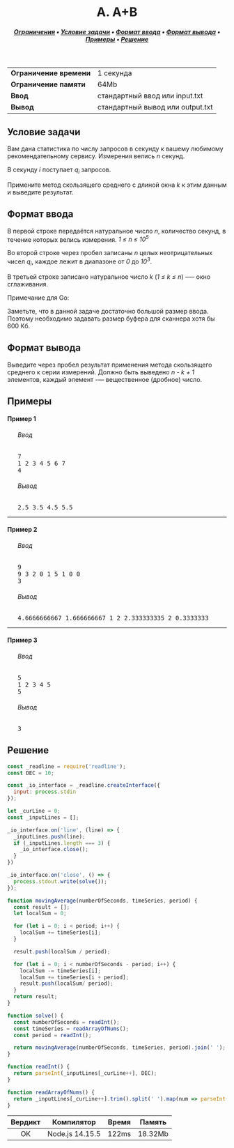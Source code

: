 <h1 align="center">A. A+B</h1>

<h5 align="center">
<a href="#limits">Ограничения</a>
•
<a href="#task">Условие задачи</a>
•
<a href="#input">Формат ввода</a>
•
<a href="#output">Формат вывода</a>
•
<a href="#examples">Примеры</a>
•
<a href="#solution">Решение</a>
</h5>

<br>

<table id="limits">
<tbody>
<tr>
<td>
<b>Ограничение времени</b>
</td>
<td>
1 секунда
</td>
</tr>
<tr>
<td>
<b>Ограничение памяти</b>
</td>
<td>
64Mb
</td>
</tr>
<tr>
<td>
<b>Ввод</b>
</td>
<td>
стандартный ввод или input.txt
</td>
</tr>
<tr>
<td>
<b>Вывод</b>
</td>
<td>
стандартный вывод или output.txt
</td>
</tr>
</tbody>
</table>

<h2 id="task">Условие задачи</h2>

Вам дана статистика по числу запросов в секунду к вашему любимому рекомендательному сервису.
Измерения велись <i>n</i> секунд.

В секунду <i>i</i> поступает <i>q<sub>i</sub></i> запросов.

Примените метод скользящего среднего с длиной окна <i>k</i> к этим данным и выведите результат.

<h2 id="input">Формат ввода</h2>

В первой строке передаётся натуральное число <i>n</i>, количество секунд, в течение которых велись измерения. <i>1 ≤ n ≤ 10<sup>5</sup></i>

Во второй строке через пробел записаны <i>n</i> целых неотрицательных чисел <i>q<sub>i</sub></i>, каждое лежит в диапазоне от <i>0</i> до <i>10<sup>3</sup></i>.

В третьей строке записано натуральное число <i>k</i> (<i>1 ≤ k ≤ n</i>) —– окно сглаживания.

Примечание для Go:

Заметьте, что в данной задаче достаточно большой размер ввода. Поэтому необходимо задавать размер буфера для сканнера хотя бы 600 Кб.

<h2 id="output">Формат вывода</h2>
Выведите через пробел результат применения метода скользящего среднего к серии измерений. Должно быть выведено <i>n - k + 1</i> элементов, каждый элемент -— вещественное (дробное) число.

<h2 id="examples">Примеры</h2>

<h4>Пример 1</h4>
<ul>
<h6>Ввод</h6>
<pre>
7
1 2 3 4 5 6 7
4
</pre>

<h6>Вывод</h6>
<pre>
2.5 3.5 4.5 5.5
</pre>
</ul>

<hr>

<h4>Пример 2</h4>
<ul>
<h6>Ввод</h6>
<pre>
9
9 3 2 0 1 5 1 0 0
3
</pre>

<h6>Вывод</h6>
<pre>
4.6666666667 1.666666667 1 2 2.333333335 2 0.3333333
</pre>
</ul>

<hr>

<h4>Пример 3</h4>
<ul>
<h6>Ввод</h6>
<pre>
5
1 2 3 4 5
5
</pre>

<h6>Вывод</h6>
<pre>
3
</pre>
</ul>

<h2 id="solution">Решение</h2>

```javascript
const _readline = require('readline');
const DEC = 10;

const _io_interface = _readline.createInterface({
  input: process.stdin
});

let _curLine = 0;
const _inputLines = [];

_io_interface.on('line', (line) => {
  _inputLines.push(line);
  if (_inputLines.length === 3) {
    _io_interface.close();
  }
})

_io_interface.on('close', () => {
  process.stdout.write(solve());
});

function movingAverage(numberOfSeconds, timeSeries, period) {
  const result = [];
  let localSum = 0;

  for (let i = 0; i < period; i++) {
    localSum += timeSeries[i];
  }

  result.push(localSum / period);

  for (let i = 0; i < numberOfSeconds - period; i++) {
    localSum -= timeSeries[i];
    localSum += timeSeries[i + period];
    result.push(localSum/ period);
  }
  return result;
}

function solve() {
  const numberOfSeconds = readInt();
  const timeSeries = readArrayOfNums();
  const period = readInt();

  return movingAverage(numberOfSeconds, timeSeries, period).join(' ');
}

function readInt() {
  return parseInt(_inputLines[_curLine++], DEC);
}

function readArrayOfNums() {
  return _inputLines[_curLine++].trim().split(' ').map(num => parseInt(num, DEC));
}
```
<table>
  <thead>
    <tr>
      <th>Вердикт</th>
      <th>Компилятор</th>
      <th>Время</th>
      <th>Память</th>
    </tr>
  </thead>
  <tbody>
<tr align="center">
<td>OK</td>
<td>Node.js 14.15.5</td>
<td>122ms</td>
<td>18.32Mb</td>
</tr>
  </tbody>
</table>